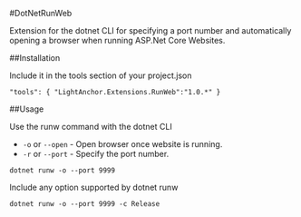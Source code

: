 #DotNetRunWeb

Extension for the dotnet CLI for specifying a port number and automatically opening a browser when running ASP.Net Core Websites.

##Installation

Include it in the tools section of your project.json

`"tools": {
     "LightAnchor.Extensions.RunWeb":"1.0.*"
}`

##Usage

Use the runw command with the dotnet CLI

* `-o` or `--open` - Open browser once website is running.
* `-r` or `--port` - Specify the port number.

`dotnet runw -o --port 9999`

Include any option supported by dotnet runw

`dotnet runw -o --port 9999 -c Release`